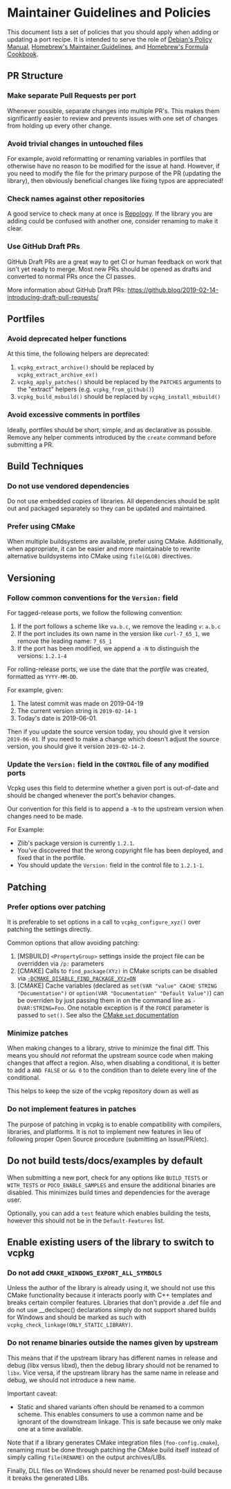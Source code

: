 # Maintainer Guidelines and Policies

This document lists a set of policies that you should apply when adding or updating a port recipe. It is intended to serve the role of [Debian's Policy Manual](https://www.debian.org/doc/debian-policy/), [Homebrew's Maintainer Guidelines](https://docs.brew.sh/Maintainer-Guidelines), and [Homebrew's Formula Cookbook](https://docs.brew.sh/Formula-Cookbook).

## PR Structure

### Make separate Pull Requests per port

Whenever possible, separate changes into multiple PR's. This makes them significantly easier to review and prevents issues with one set of changes from holding up every other change.

### Avoid trivial changes in untouched files

For example, avoid reformatting or renaming variables in portfiles that otherwise have no reason to be modified for the issue at hand. However, if you need to modify the file for the primary purpose of the PR (updating the library), then obviously beneficial changes like fixing typos are appreciated!

### Check names against other repositories

A good service to check many at once is [Repology](https://repology.org/). If the library you are adding could be confused with another one, consider renaming to make it clear.

### Use GitHub Draft PRs

GitHub Draft PRs are a great way to get CI or human feedback on work that isn't yet ready to merge. Most new PRs should be opened as drafts and converted to normal PRs once the CI passes.

More information about GitHub Draft PRs: https://github.blog/2019-02-14-introducing-draft-pull-requests/

## Portfiles

### Avoid deprecated helper functions

At this time, the following helpers are deprecated:

1. `vcpkg_extract_archive()` should be replaced by `vcpkg_extract_archive_ex()`
2. `vcpkg_apply_patches()` should be replaced by the `PATCHES` arguments to the "extract" helpers (e.g. `vcpkg_from_github()`)
3. `vcpkg_build_msbuild()` should be replaced by `vcpkg_install_msbuild()`

### Avoid excessive comments in portfiles

Ideally, portfiles should be short, simple, and as declarative as possible. Remove any helper comments introduced by the `create` command before submitting a PR.

## Build Techniques

### Do not use vendored dependencies

Do not use embedded copies of libraries. All dependencies should be split out and packaged separately so they can be updated and maintained.

### Prefer using CMake

When multiple buildsystems are available, prefer using CMake. Additionally, when appropriate, it can be easier and more maintainable to rewrite alternative buildsystems into CMake using `file(GLOB)` directives.

## Versioning

### Follow common conventions for the `Version:` field

For tagged-release ports, we follow the following convention:

1. If the port follows a scheme like `va.b.c`, we remove the leading `v`: `a.b.c`
2. If the port includes its own name in the version like `curl-7_65_1`, we remove the leading name: `7_65_1`
3. If the port has been modified, we append a `-N` to distinguish the versions: `1.2.1-4`

For rolling-release ports, we use the date that the _portfile_ was created, formatted as `YYYY-MM-DD`.

For example, given:
1. The latest commit was made on 2019-04-19
2. The current version string is `2019-02-14-1`
3. Today's date is 2019-06-01.

Then if you update the source version today, you should give it version `2019-06-01`. If you need to make a change which doesn't adjust the source version, you should give it version `2019-02-14-2`.

### Update the `Version:` field in the `CONTROL` file of any modified ports

Vcpkg uses this field to determine whether a given port is out-of-date and should be changed whenever the port's behavior changes.

Our convention for this field is to append a `-N` to the upstream version when changes need to be made.

For Example:

- Zlib's package version is currently `1.2.1`.
- You've discovered that the wrong copyright file has been deployed, and fixed that in the portfile.
- You should update the `Version:` field in the control file to `1.2.1-1`.

## Patching

### Prefer options over patching

It is preferable to set options in a call to `vcpkg_configure_xyz()` over patching the settings directly.

Common options that allow avoiding patching:
1. [MSBUILD] `<PropertyGroup>` settings inside the project file can be overridden via `/p:` parameters
2. [CMAKE] Calls to `find_package(XYz)` in CMake scripts can be disabled via [`-DCMAKE_DISABLE_FIND_PACKAGE_XYz=ON`](https://cmake.org/cmake/help/v3.15/variable/CMAKE_DISABLE_FIND_PACKAGE_PackageName.html)
3. [CMAKE] Cache variables (declared as `set(VAR "value" CACHE STRING "Documentation")` or `option(VAR "Documentation" "Default Value")`) can be overriden by just passing them in on the command line as `-DVAR:STRING=Foo`. One notable exception is if the `FORCE` parameter is passed to `set()`. See also the [CMake `set` documentation](https://cmake.org/cmake/help/v3.15/command/set.html)

### Minimize patches

When making changes to a library, strive to minimize the final diff. This means you should _not_ reformat the upstream source code when making changes that affect a region. Also, when disabling a conditional, it is better to add a `AND FALSE` or `&& 0` to the condition than to delete every line of the conditional.

This helps to keep the size of the vcpkg repository down as well as 

### Do not implement features in patches

The purpose of patching in vcpkg is to enable compatibility with compilers, libraries, and platforms. It is not to implement new features in lieu of following proper Open Source procedure (submitting an Issue/PR/etc).

## Do not build tests/docs/examples by default

When submitting a new port, check for any options like `BUILD_TESTS` or `WITH_TESTS` or `POCO_ENABLE_SAMPLES` and ensure the additional binaries are disabled. This minimizes build times and dependencies for the average user.

Optionally, you can add a `test` feature which enables building the tests, however this should not be in the `Default-Features` list.

## Enable existing users of the library to switch to vcpkg

### Do not add `CMAKE_WINDOWS_EXPORT_ALL_SYMBOLS`

Unless the author of the library is already using it, we should not use this CMake functionality because it interacts poorly with C++ templates and breaks certain compiler features. Libraries that don't provide a .def file and do not use __declspec() declarations simply do not support shared builds for Windows and should be marked as such with `vcpkg_check_linkage(ONLY_STATIC_LIBRARY)`.

### Do not rename binaries outside the names given by upstream

This means that if the upstream library has different names in release and debug (libx versus libxd), then the debug library should not be renamed to `libx`. Vice versa, if the upstream library has the same name in release and debug, we should not introduce a new name.

Important caveat:
- Static and shared variants often should be renamed to a common scheme. This enables consumers to use a common name and be ignorant of the downstream linkage. This is safe because we only make one at a time available.

Note that if a library generates CMake integration files (`foo-config.cmake`), renaming must be done through patching the CMake build itself instead of simply calling `file(RENAME)` on the output archives/LIBs.

Finally, DLL files on Windows should never be renamed post-build because it breaks the generated LIBs.
